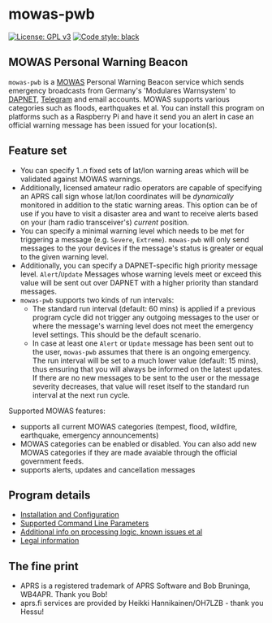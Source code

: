 # mowas-pwb
[![License: GPL v3](https://img.shields.io/badge/License-GPLv3-blue.svg)](https://www.gnu.org/licenses/gpl-3.0) [![Code style: black](https://img.shields.io/badge/code%20style-black-000000.svg)](https://github.com/psf/black)

## MOWAS Personal Warning Beacon
``mowas-pwb`` is a [MOWAS](https://de.wikipedia.org/wiki/MoWaS) Personal Warning Beacon service which sends emergency broadcasts from Germany's 'Modulares Warnsystem' to [DAPNET](https://www.hampager.de), [Telegram](https://www.telegram.org/) and email accounts. MOWAS supports various categories such as floods, earthquakes et al. You can install this program on platforms such as a Raspberry Pi and have it send you an alert in case an official warning message has been issued for your location(s).

## Feature set
- You can specify 1..n fixed sets of lat/lon warning areas which will be validated against MOWAS warnings.
- Additionally, licensed amateur radio operators are capable of specifying an APRS call sign whose lat/lon coordinates will be _dynamically_ monitored in addition to the static warning areas. This option can be of use if you have to visit a disaster area and want to receive alerts based on your (ham radio transceiver's) _current_ position.
- You can specify a minimal warning level which needs to be met for triggering a message (e.g. ``Severe``, ``Extreme``). ``mowas-pwb`` will only send messages to the your devices if the message's status is greater or equal to the given warning level. 
- Additionally, you can specify a DAPNET-specific high priority message level. ``Alert``/``Update`` Messages whose warning levels meet or exceed this value will be sent out over DAPNET with a higher priority than standard messages.
- ``mowas-pwb`` supports two kinds of run intervals:
    - The standard run interval (default: 60 mins) is applied if a previous program cycle did not trigger any outgoing messages to the user or where the message's warning level does not meet the emergency level settings. This should be the default scenario. 
    - In case at least one ``Alert`` or ``Update`` message has been sent out to the user, ``mowas-pwb`` assumes that there is an ongoing emergency. The run interval will be set to a much lower value (default: 15 mins), thus ensuring that you will always be informed on the latest updates. If there are no new messages to be sent to the user or the message severity decreases, that value will reset itself to the standard run interval at the next run cycle.

Supported MOWAS features: 
- supports all current MOWAS categories (tempest, flood, wildfire, earthquake, emergency announcements)
- MOWAS categories can be enabled or disabled. You can also add new MOWAS categories if they are made avaiable through the official government feeds.
- supports alerts, updates and cancellation messages

## Program details
- [Installation and Configuration](docs/INSTALLATION.md)
- [Supported Command Line Parameters](docs/COMMANDS.md)
- [Additional info on processing logic, known issues et al](docs/ADDITIONAL_INFO.md)
- [Legal information](docs/LEGAL.md)

## The fine print

- APRS is a registered trademark of APRS Software and Bob Bruninga, WB4APR. Thank you Bob!
- aprs.fi services are provided by Heikki Hannikainen/OH7LZB - thank you Hessu!
